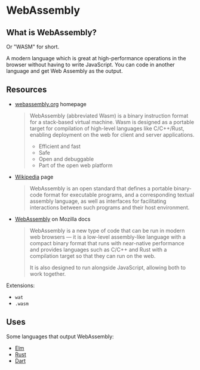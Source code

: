 # WebAssembly

## What is WebAssembly?

Or "WASM" for short.

A modern language which is great at high-performance operations in the browser without having to write JavaScript. You can code in another language and get Web Assembly as the output.


## Resources

* [webassembly.org](https://webassembly.org/) homepage
    > WebAssembly (abbreviated Wasm) is a binary instruction format for a stack-based virtual machine. Wasm is designed as a portable target for compilation of high-level languages like C/C++/Rust, enabling deployment on the web for client and server applications.
    >
    > - Efficient and fast
    > - Safe
    > - Open and debuggable
    > - Part of the open web platform
* [Wikipedia](https://en.wikipedia.org/wiki/WebAssembly) page
  > WebAssembly is an open standard that defines a portable binary-code format for executable programs, and a corresponding textual assembly language, as well as interfaces for facilitating interactions between such programs and their host environment.
* [WebAssembly](https://developer.mozilla.org/en-US/docs/WebAssembly) on Mozilla docs
	> WebAssembly is a new type of code that can be run in modern web browsers — it is a low-level assembly-like language with a compact binary format that runs with near-native performance and provides languages such as C/C++ and Rust with a compilation target so that they can run on the web.
	> 
	> It is also designed to run alongside JavaScript, allowing both to work together.

Extensions:

- `wat`
- `.wasm`


## Uses

Some languages that output WebAssembly:
  
- [Elm](../Elm/)
- [Rust](../Rust/)
- [Dart](../Dart/)
  
